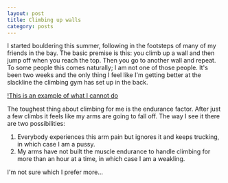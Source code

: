 ```yaml
---
layout: post
title: Climbing up walls
category: posts
---
```


I started bouldering this summer, following in the footsteps of many of my friends in the bay. The basic premise is this: you climb up a wall and then jump off when you reach the top. Then you go to another wall and repeat. To some people this comes naturally; I am not one of those people. It's been two weeks and the only thing I feel like I'm getting better at the slackline the climbing gym has set up in the back.

[!This is an example of what I cannot do](/images/bouldering.jpg) 

The toughest thing about climbing for me is the endurance factor. After just a few climbs it feels like my arms are going to fall off. The way I see it there are two possibilities:

1.   Everybody experiences this arm pain but ignores it and keeps trucking, in which case I am a pussy.
2.   My arms have not built the muscle endurance to handle climbing for more than an hour at a time, in which case I am a weakling.

I'm not sure which I prefer more...
